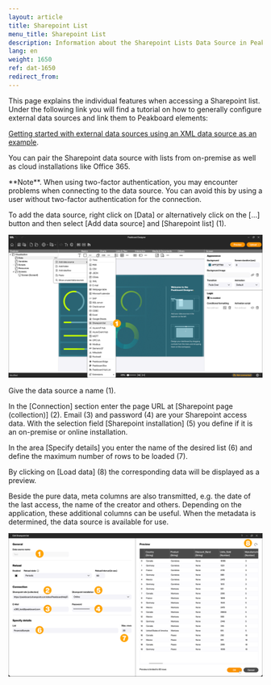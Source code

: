 ```yaml
---
layout: article
title: Sharepoint List
menu_title: Sharepoint List
description: Information about the Sharepoint Lists Data Source in Peakboard
lang: en
weight: 1650
ref: dat-1650
redirect_from:
---
```


This page explains the individual features when accessing a Sharepoint list.
Under the following link you will find a tutorial on how to generally configure external data sources and link them to Peakboard elements:

[Getting started with external data sources using an XML data source as an example](/tutorials/03-en-xml-data.html).

You can pair the Sharepoint data source with lists from on-premise as well as cloud installations like Office 365.

<div class="box-tip" markdown="1">
**Note**.
When using two-factor authentication, you may encounter problems when connecting to the data source.
You can avoid this by using a user without two-factor authentication for the connection.
</div>

To add the data source, right click on [Data] or alternatively click on the [...] button and then select [Add data source] and [Sharepoint list] (1).

![Add Sharepoint list](/assets/images/data-sources/sharepointlist/en_sharepointlist-01.png)

Give the data source a name (1).

In the [Connection] section enter the page URL at [Sharepoint page (collection)] (2).
Email (3) and password (4) are your Sharepoint access data.
With the selection field [Sharepoint installation] (5) you define if it is an on-premise or online installation.

In the area [Specify details] you enter the name of the desired list (6) and define the maximum number of rows to be loaded (7).

By clicking on [Load data] (8) the corresponding data will be displayed as a preview.

Beside the pure data, meta columns are also transmitted, e.g. the date of the last access, the name of the creator and others.
Depending on the application, these additional columns can be useful.
When the metadata is determined, the data source is available for use.

![Configure Sharepoint list](/assets/images/data-sources/sharepointlist/en_sharepointlist-02.png)
